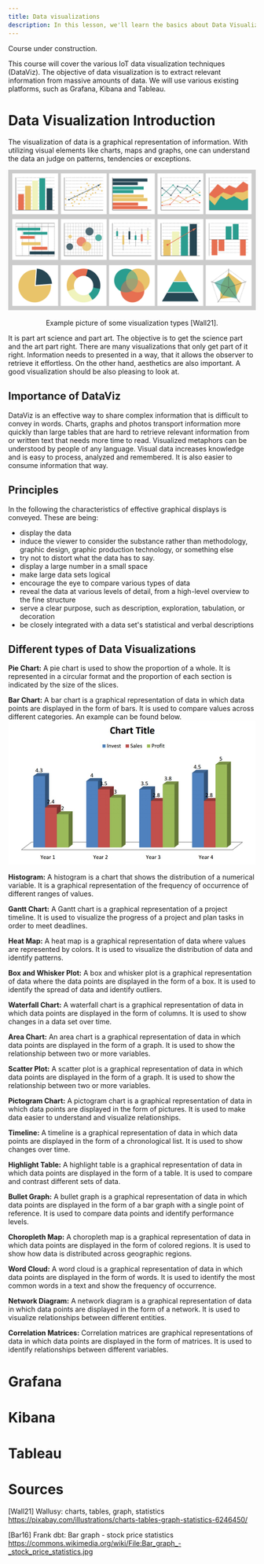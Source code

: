 ```yaml
---
title: Data visualizations
description: In this lesson, we'll learn the basics about Data Visualizations.
---
```


Course under construction.

This course will cover the various IoT data visualization techniques (DataViz). The objective of data visualization is to extract relevant information from massive amounts of data. We will use various existing platforms, such as Grafana, Kibana and Tableau.


# Data Visualization Introduction

The visualization of data is a graphical representation of information. With utilizing visual elements like charts, maps and graphs, one can understand the data an judge on patterns, tendencies or exceptions.

![Example picture of some visualization types](charts_intro_1280.png)
<p style="text-align: center;">
Example picture of some visualization types [Wall21]. 
</p>

It is part art science and part art. The objective is to get the science part and the art part right. There are many visualizations that only get part of it right. Information needs to presented in a way, that it allows the observer to retrieve it effortless. On the other hand, aesthetics are also important. A good visualization should be also pleasing to look at.  

## Importance of DataViz

DataViz is an effective way to share complex information that is difficult to convey in words. Charts, graphs and photos transport information more quickly than large tables that are hard to retrieve relevant information from or written text that needs more time to read. Visualized metaphors can be understood by people of any language. Visual data increases knowledge and is easy to process, analyzed and remembered. It is also easier to consume information that way. 

## Principles

In the following the characteristics of effective graphical displays is conveyed. These are being:

- display the data
- induce the viewer to consider the substance rather than methodology, graphic design, graphic production technology, or something else
- try not to distort what the data has to say.
- display a large number in a small space
- make large data sets logical
- encourage the eye to compare various types of data
- reveal the data at various levels of detail, from a high-level overview to the fine structure
- serve a clear purpose, such as description, exploration, tabulation, or decoration
- be closely integrated with a data set's statistical and verbal descriptions

## Different types of Data Visualizations

**Pie Chart:** A pie chart is used to show the proportion of a whole. It is represented in a circular format and the proportion of each section is indicated by the size of the slices. 


**Bar Chart:** A bar chart is a graphical representation of data in which data points are displayed in the form of bars. It is used to compare values across different categories. An example can be found below.
![Bar Chart](Bar_graph_-_stock_price_statistics.jpg)


**Histogram:** A histogram is a chart that shows the distribution of a numerical variable. It is a graphical representation of the frequency of occurrence of different ranges of values. 


**Gantt Chart:** A Gantt chart is a graphical representation of a project timeline. It is used to visualize the progress of a project and plan tasks in order to meet deadlines.


**Heat Map:** A heat map is a graphical representation of data where values are represented by colors. It is used to visualize the distribution of data and identify patterns.


**Box and Whisker Plot:** A box and whisker plot is a graphical representation of data where the data points are displayed in the form of a box. It is used to identify the spread of data and identify outliers.


**Waterfall Chart:** A waterfall chart is a graphical representation of data in which data points are displayed in the form of columns. It is used to show changes in a data set over time.


**Area Chart:** An area chart is a graphical representation of data in which data points are displayed in the form of a graph. It is used to show the relationship between two or more variables.


**Scatter Plot:** A scatter plot is a graphical representation of data in which data points are displayed in the form of a graph. It is used to show the relationship between two or more variables.


**Pictogram Chart:** A pictogram chart is a graphical representation of data in which data points are displayed in the form of pictures. It is used to make data easier to understand and visualize relationships.


**Timeline:** A timeline is a graphical representation of data in which data points are displayed in the form of a chronological list. It is used to show changes over time.


**Highlight Table:** A highlight table is a graphical representation of data in which data points are displayed in the form of a table. It is used to compare and contrast different sets of data.


**Bullet Graph:** A bullet graph is a graphical representation of data in which data points are displayed in the form of a bar graph with a single point of reference. It is used to compare data points and identify performance levels. 


**Choropleth Map:** A choropleth map is a graphical representation of data in which data points are displayed in the form of colored regions. It is used to show how data is distributed across geographic regions.


**Word Cloud:** A word cloud is a graphical representation of data in which data points are displayed in the form of words. It is used to identify the most common words in a text and show the frequency of occurrence.


**Network Diagram:** A network diagram is a graphical representation of data in which data points are displayed in the form of a network. It is used to visualize relationships between different entities.


**Correlation Matrices:** Correlation matrices are graphical representations of data in which data points are displayed in the form of matrices. It is used to identify relationships between different variables.

# Grafana




# Kibana



# Tableau



# Sources

[Wall21] Wallusy: charts, tables, graph, statistics https://pixabay.com/illustrations/charts-tables-graph-statistics-6246450/

[Bar16] Frank dbt: Bar graph - stock price statistics https://commons.wikimedia.org/wiki/File:Bar_graph_-_stock_price_statistics.jpg
